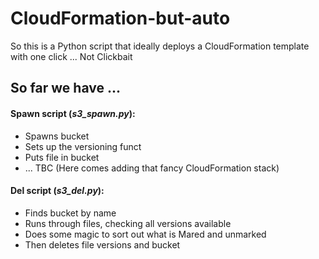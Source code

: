 # CloudFormation-but-auto
So this is a Python script that ideally deploys a CloudFormation template with one click ... Not Clickbait

## So far we have ...

#### Spawn script (*s3_spawn.py*):
- Spawns bucket
- Sets up the versioning funct
- Puts file in bucket
- ... TBC
(Here comes adding that fancy CloudFormation stack)

#### Del script (*s3_del.py*):
- Finds bucket by name
- Runs through files, checking all versions available
- Does some magic to sort out what is Mared and unmarked
- Then deletes file versions and bucket
